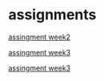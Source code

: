 # assignments
[assingment week2](https://github.com/lucatielemans/assignments/blob/master/assignment2.ipynb)

[assingment week3](https://github.com/lucatielemans/assignments/blob/master/assignment3.ipynb)

[assingment week3](https://github.com/lucatielemans/assignments/blob/master/assignment4.ipynb)
